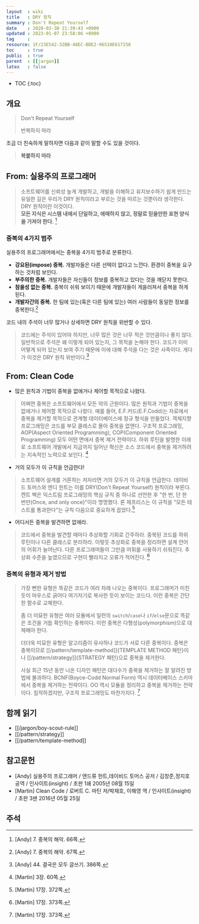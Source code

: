```yaml
---
layout  : wiki
title   : DRY 원칙
summary : Don't Repeat Yourself
date    : 2020-03-30 21:39:43 +0900
updated : 2023-01-07 23:58:06 +0900
tag     : 
resource: 1F/23E542-32BB-48EC-BDE2-96510E617158
toc     : true
public  : true
parent  : [[jargon]]
latex   : false
---
```

* TOC
{:toc}

## 개요

> Don't Repeat Yourself
>
> 반복하지 마라

조금 더 친숙하게 말하자면 다음과 같이 말할 수도 있을 것이다.

> **복붙하지 마라**

## From: 실용주의 프로그래머

> 소프트웨어를 신뢰성 높게 개발하고,
개발을 이해하고 유지보수하기 쉽게 만드는 유일한 길은 우리가 DRY 원칙이라고 부르는 것을 따르는 것뿐이라 생각한다.
DRY 원칙이란 이것이다.  
**모든 지식은 시스템 내에서 단일하고, 애매하지 않고, 정말로 믿을만한 표현 양식을 가져야 한다.**
[^andy-66]

### 중복의 4가지 범주

실용주의 프로그래머에서는 중복을 4가지 범주로 분류한다.

>
- **강요된(impose) 중복.** 개발자들은 다른 선택이 없다고 느낀다. 환경이 중복을 요구하는 것처럼 보인다.
- **부주의한 중복.** 개발자들은 자신들이 정보를 중복하고 있다는 것을 깨닫지 못한다.
- **참을성 없는 중복.** 중복이 쉬워 보이기 때문에 개발자들이 게을러져서 중복을 하게 된다.
- **개발자간의 중복.** 한 팀에 있는(혹은 다른 팀에 있는) 여러 사람들이 동일한 정보를 중복한다.[^andy-67]

코드 내의 주석이 너무 많거나 상세하면 DRY 원칙을 위반할 수 있다.

> 코드에는 주석이 있어야 하지만, 너무 많은 것은 너무 적은 것만큼이나 좋지 않다.  
일반적으로 주석은 왜 이렇게 되어 있는지, 그 목적을 논해야 한다.
코드가 이미 어떻게 되어 있는지 보여 주기 때문에 이에 대해 주석을 다는 것은 사족이다.
게다가 이것은 DRY 원칙 위반이다.[^andy-386]

## From: Clean Code

- 많은 원칙과 기법이 중복을 없애거나 제어할 목적으로 나왔다.

> 어쩌면 중복은 소프트웨어에서 모든 악의 근원이다.
많은 원칙과 기법이 중복을 없애거나 제어할 목적으로 나왔다.
예를 들어, E.F.커드(E.F.Codd)는 자료에서 중복을 제거할 목적으로 관계형 데이터베이스에 정규 형식을 만들었다.
객체지향 프로그래밍은 코드를 부모 클래스로 몰아 중복을 없앤다.
구조적 프로그래밍, AOP(Aspect Oriented Programming), COP(Component Oriented Programming) 모두 어떤 면에서 중복 제거 전략이다.
하위 루틴을 발명한 이래로 소프트웨어 개발에서 지금까지 일어난 혁신은 소스 코드에서 중복을 제거하려는 지속적인 노력으로 보인다.
[^clean-code-60]

- 거의 모두가 이 규칙을 언급한다!

> 소프트웨어 설계를 거론하는 저자라면 거의 모두가 이 규칙을 언급한다.
데이비드 토머스와 앤디 헌트는 이를 DRY(Don't Repeat Yourself) 원칙이라 부른다.
켄트 벡은 익스트림 프로그래밍의 핵심 규칙 중 하나로 선언한 후 "한 번, 단 한 번만(Once, and only once)"이라 명명했다.
론 제프리스는 이 규칙을 "모든 테스트를 통과한다"는 규칙 다음으로 중요하게 꼽았다.[^clean-code-372]

- 어디서든 중복을 발견하면 없애라.

> 코드에서 중복을 발견할 때마다 추상화할 기회로 간주하라.
중복된 코드를 하위 루틴이나 다른 클래스로 분리하라.
이렇듯 추상화로 중복을 정리하면 설계 언어의 어휘가 늘어난다.
다른 프로그래머들이 그만큼 어휘를 사용하기 쉬워진다.
추상화 수준을 높였으므로 구현이 빨라지고 오류가 적어진다.
[^clean-code-373]

### 중복의 유형과 제거 방법

> 가장 뻔한 유형은 똑같은 코드가 여러 차례 나오는 중복이다.
프로그래머가 미친듯이 마우스로 긁어다 여기저기로 복사한 듯이 보이는 코드다.
이런 중복은 간단한 함수로 교체한다.
>
> 좀 더 미묘한 유형은 여러 모듈에서 일련의 `switch`/`case`나 `if`/`else`문으로 똑같은 조건을 거듭 확인하는 중복이다.
이런 중복은 다형성(polymorphism)으로 대체해야 한다.
>
> 더더욱 미묘한 유형은 알고리즘이 유사하나 코드가 서로 다른 중복이다.
중복은 중복이므로 [[/pattern/template-method]]{TEMPLATE METHOD 패턴}이나 [[/pattern/strategy]]{STRATEGY 패턴}으로 중복을 제거한다.
>
> 사실 최근 15년 동안 나온 디자인 패턴은 대다수가 중복을 제거하는 잘 알려진 방법에 불과하다.
BCNF(Boyce-Codd Normal Form) 역시 데이터베이스 스키마에서 중복을 제거하는 전략이다.
OO 역시 모듈을 정리하고 중복을 제거하는 전략이다.
짐작하겠지만, 구조적 프로그래밍도 마찬가지다.
[^clean-code-373]


## 함께 읽기

- [[/jargon/boy-scout-rule]]
- [[/pattern/strategy]]
- [[/pattern/template-method]]

## 참고문헌

- [Andy] 실용주의 프로그래머 / 앤드류 헌트,데이비드 토머스 공저 / 김창준,정지호 공역 / 인사이트(insight) / 초판 1쇄 2005년 08월 15일
- [Martin] Clean Code / 로버트 C. 마틴 저/박재호, 이해영 역 / 인사이트(insight) / 초판 3쇈 2016년 05월 25일

## 주석

[^andy-66]: [Andy] 7. 중복의 해악. 66쪽.
[^andy-67]: [Andy] 7. 중복의 해악. 67쪽.
[^andy-386]: [Andy] 44. 결국은 모두 글쓰기. 386쪽.
[^clean-code-60]: [Martin] 3장. 60쪽.
[^clean-code-373]: [Martin] 17장. 373쪽.
[^clean-code-372]: [Martin] 17장. 372쪽.

